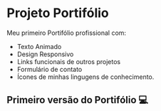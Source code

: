 # Projeto Portifólio 

Meu primeiro Portifólio profissional com:
+ Texto Animado
+ Design Responsivo
+ Links funcionais de outros projetos
+ Formulário de contato
+ Ícones de minhas lingugens de conhecimento.

## Primeiro versão do Portifólio 💻
